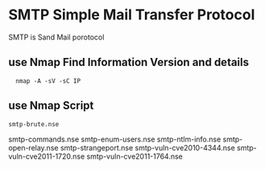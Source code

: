 # SMTP Simple Mail Transfer Protocol

SMTP is Sand Mail porotocol 


## use Nmap Find Information Version and details

      nmap -A -sV -sC IP

## use Nmap Script 

    smtp-brute.nse
smtp-commands.nse
smtp-enum-users.nse
smtp-ntlm-info.nse
smtp-open-relay.nse
smtp-strangeport.nse
smtp-vuln-cve2010-4344.nse
smtp-vuln-cve2011-1720.nse
smtp-vuln-cve2011-1764.nse
